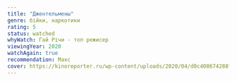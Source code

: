 ```yaml
---
title: "Джентельмены"
genre: бійки, наркотики
rating: 5
status: watched
whyWatch: Гай Річи - топ режисер
viewingYear: 2020
watchAgain: true
recommendation: Макс
cover: https://kinoreporter.ru/wp-content/uploads/2020/04/d0c408674288f0313e0d343ca99276bd.jpeg
---
```

